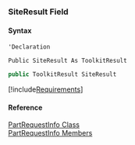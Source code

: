 ﻿### SiteResult Field

#### Syntax

```vbnet
'Declaration

Public SiteResult As ToolkitResult
```

```csharp
public ToolkitResult SiteResult
```

[!include[Requirements](../partials/requirements.md)]

#### Reference

[PartRequestInfo Class](FChoice.Toolkits.Clarify~FChoice.Toolkits.Clarify.PartRequestInfo.md)  
[PartRequestInfo Members](FChoice.Toolkits.Clarify~FChoice.Toolkits.Clarify.PartRequestInfo_members.md)